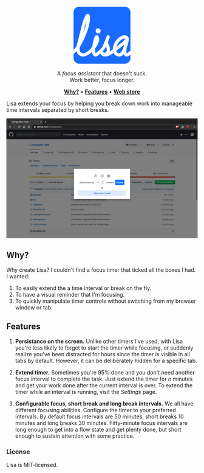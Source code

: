 <p align="center">
    <a href="#"><img src="./package/images/logo.svg" height="150px" /></a>
</p>
<p align="center">
    A <em>focus assistant</em> that doesn't suck.<br/>
    Work better, focus longer.
</p>
<p align="center">
    <a href="#why"><strong>Why?</strong></a> •
    <a href="#principles"><strong>Features</strong></a> •
    <a href="https://chrome.google.com/webstore/detail/lisa/eifhbkffnfdohkcijfiiggcblnfhcogc">
        <strong>Web store</strong>
    </a>
</p>

Lisa extends your focus by helping you break down work into manageable time 
intervals separated by short breaks.

<p align="center">
    <img src="./package/images/lisa screenshot.png" alt="Lisa Screenshot">
</p>

## Why?

Why create Lisa? I couldn't find a focus timer that ticked all the boxes I had.
I wanted:
1. To easily extend the a time interval or break on the fly.
2. To have a visual reminder that I'm focusing.
3. To quickly manipulate timer controls without switching from my browser
window or tab.

## Features
1. **Persistance on the screen.** Unlike other timers I've used, with Lisa 
you're less likely to forget to start the timer while focusing, or suddenly
realize you've been distracted for hours since the timer is visible in all 
tabs by default. However, it can be deliberately hidden for a specific tab. 

2. **Extend timer.** Sometimes you're 95% done and you don't need another 
focus interval to complete the task. Just extend the timer for <em>n</em> minutes 
and get your work done after the current interval is over. To extend the timer
while an interval is running, visit the <em>Settings</em> page.

3. **Configurable focus, short break and long break intervals.** We all have
different focusing abilities. Configure the timer to your preferred intervals. 
By default focus intervals are 50 minutes, short breaks 10 minutes and long
breaks 30 minutes. Fifty-minute focus intervals are long enough to get into
a flow state and get plenty done, but short enough to sustain attention with 
some practice.

### License
Lisa is MIT-licensed.
